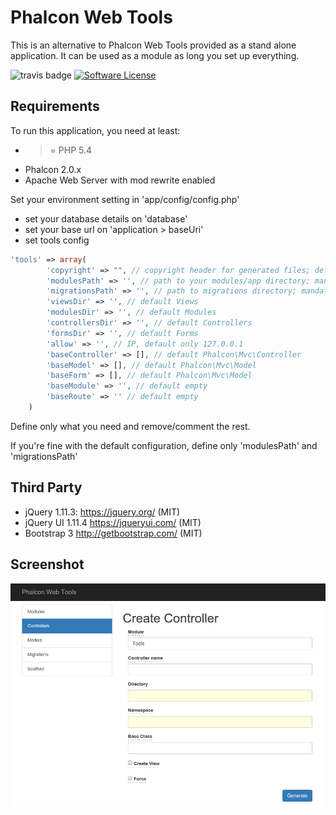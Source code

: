 Phalcon Web Tools
=================
This is an alternative to Phalcon Web Tools provided as a stand alone application.
It can be used as a module as long you set up everything.

![travis badge](https://travis-ci.org/magnxpyr/phalcon-webtools.svg?branch=master)
[![Software License](https://img.shields.io/badge/license-BSD--3-brightgreen.svg?style=flat-square)](LICENSE.txt?raw=true)

Requirements
------------
To run this application, you need at least:
- >= PHP 5.4
- Phalcon 2.0.x
- Apache Web Server with mod rewrite enabled



Set your environment setting in 'app/config/config.php'

- set your database details on 'database'
- set your base url on 'application > baseUri'
- set tools config
```php
'tools' => array(
        'copyright' => "", // copyright header for generated files; default empty
        'modulesPath' => '', // path to your modules/app directory; mandatory
        'migrationsPath' => '', // path to migrations directory; mandatory
        'viewsDir' => '', // default Views
        'modulesDir' => '', // default Modules
        'controllersDir' => '', // default Controllers
        'formsDir' => '', // default Forms
        'allow' => '', // IP, default only 127.0.0.1
        'baseController' => [], // default Phalcon\Mvc\Controller
        'baseModel' => [], // default Phalcon\Mvc\Model
        'baseForm' => [], // default Phalcon\Mvc\Model
        'baseModule' => '', // default empty
        'baseRoute' => '' // default empty
    )
```
Define only what you need and remove/comment the rest.

If you're fine with the default configuration, define only 'modulesPath' and 'migrationsPath'

Third Party
-----------
* jQuery 1.11.3: https://jquery.org/ (MIT)
* jQuery UI 1.11.4 https://jqueryui.com/ (MIT)
* Bootstrap 3 http://getbootstrap.com/ (MIT)

Screenshot
----------
[![Controller Page](screenshot.png)](screenshot.png?raw=true "Controller Page")